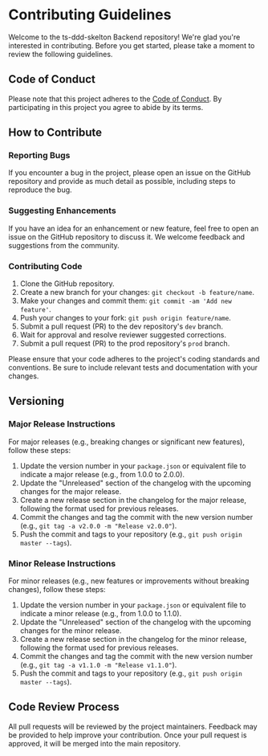 # Contributing Guidelines

Welcome to the ts-ddd-skelton Backend repository! We're glad you're interested in contributing. Before you get started, please take a moment to review the following guidelines.

## Code of Conduct

Please note that this project adheres to the [Code of Conduct](CODE_OF_CONDUCT.md). By participating in this project you agree to abide by its terms.

## How to Contribute

### Reporting Bugs

If you encounter a bug in the project, please open an issue on the GitHub repository and provide as much detail as possible, including steps to reproduce the bug.

### Suggesting Enhancements

If you have an idea for an enhancement or new feature, feel free to open an issue on the GitHub repository to discuss it. We welcome feedback and suggestions from the community.

### Contributing Code

1. Clone the GitHub repository.
2. Create a new branch for your changes: `git checkout -b feature/name`.
3. Make your changes and commit them: `git commit -am 'Add new feature'`.
4. Push your changes to your fork: `git push origin feature/name`.
5. Submit a pull request (PR) to the dev repository's `dev` branch.
6. Wait for approval and resolve reviewer suggested corrections.
5. Submit a pull request (PR) to the prod repository's `prod` branch.

Please ensure that your code adheres to the project's coding standards and conventions. Be sure to include relevant tests and documentation with your changes.

## Versioning

### Major Release Instructions

For major releases (e.g., breaking changes or significant new features), follow these steps:

1. Update the version number in your `package.json` or equivalent file to indicate a major release (e.g., from 1.0.0 to 2.0.0).
2. Update the "Unreleased" section of the changelog with the upcoming changes for the major release.
3. Create a new release section in the changelog for the major release, following the format used for previous releases.
4. Commit the changes and tag the commit with the new version number (e.g., `git tag -a v2.0.0 -m "Release v2.0.0"`).
5. Push the commit and tags to your repository (e.g., `git push origin master --tags`).

### Minor Release Instructions

For minor releases (e.g., new features or improvements without breaking changes), follow these steps:

1. Update the version number in your `package.json` or equivalent file to indicate a minor release (e.g., from 1.0.0 to 1.1.0).
2. Update the "Unreleased" section of the changelog with the upcoming changes for the minor release.
3. Create a new release section in the changelog for the minor release, following the format used for previous releases.
4. Commit the changes and tag the commit with the new version number (e.g., `git tag -a v1.1.0 -m "Release v1.1.0"`).
5. Push the commit and tags to your repository (e.g., `git push origin master --tags`).

## Code Review Process

All pull requests will be reviewed by the project maintainers. Feedback may be provided to help improve your contribution. Once your pull request is approved, it will be merged into the main repository.
